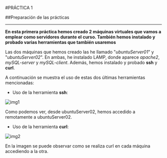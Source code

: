 #PRÁCTICA 1  


##Preparación de las prácticas

*****

**En esta primera práctica hemos creado 2 máquinas virtuales que vamos a emplear como servidores durante el curso. También hemos instalado y probado varias herramientas que también usaremos**

Las dos máquinas que hemos creado las he llamado "*ubuntuServer01*" y "*ubuntuServer02*". En ambas, he instalado LAMP, donde aparece *apache2*, *mySQL-server* y *mySQL-client*. Además, hemos instalado y probado **ssh** y **curl**. 

A continuación se muestra el uso de estas dos últimas herramientas mencionadas:

-  Uso de la herramienta **ssh**:

![img1](https://github.com/JuanDiegoJr7/SWAP/blob/master/Pr%C3%A1cticas/Imagenes/ssh.PNG)

Como podemos ver, desde ubuntuServer02, hemos accedido a remotamente a ubuntuServer02.

- Uso de la herramienta **curl**:

![img2](https://github.com/JuanDiegoJr7/SWAP/tree/master/Prácticas/Imagenes/curl.PNG)

En la imagen se puede observar como se realiza curl en cada máquina accediendo a la otra.